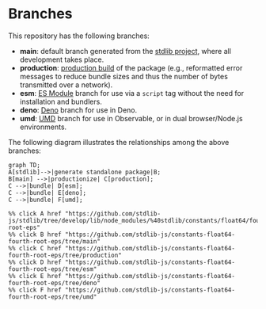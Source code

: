<!--

@license Apache-2.0

Copyright (c) 2022 The Stdlib Authors.

Licensed under the Apache License, Version 2.0 (the "License");
you may not use this file except in compliance with the License.
You may obtain a copy of the License at

    http://www.apache.org/licenses/LICENSE-2.0

Unless required by applicable law or agreed to in writing, software
distributed under the License is distributed on an "AS IS" BASIS,
WITHOUT WARRANTIES OR CONDITIONS OF ANY KIND, either express or implied.
See the License for the specific language governing permissions and
limitations under the License.

-->

# Branches

This repository has the following branches:

-   **main**: default branch generated from the [stdlib project][stdlib-url], where all development takes place.
-   **production**: [production build][production-url] of the package (e.g., reformatted error messages to reduce bundle sizes and thus the number of bytes transmitted over a network).
-   **esm**: [ES Module][esm-url] branch for use via a `script` tag without the need for installation and bundlers.
-   **deno**: [Deno][deno-url] branch for use in Deno.
-   **umd**: [UMD][umd-url] branch for use in Observable, or in dual browser/Node.js environments.

The following diagram illustrates the relationships among the above branches:

```mermaid
graph TD;
A[stdlib]-->|generate standalone package|B;
B[main] -->|productionize| C[production];
C -->|bundle| D[esm];
C -->|bundle| E[deno];
C -->|bundle| F[umd];

%% click A href "https://github.com/stdlib-js/stdlib/tree/develop/lib/node_modules/%40stdlib/constants/float64/fourth-root-eps"
%% click B href "https://github.com/stdlib-js/constants-float64-fourth-root-eps/tree/main"
%% click C href "https://github.com/stdlib-js/constants-float64-fourth-root-eps/tree/production"
%% click D href "https://github.com/stdlib-js/constants-float64-fourth-root-eps/tree/esm"
%% click E href "https://github.com/stdlib-js/constants-float64-fourth-root-eps/tree/deno"
%% click F href "https://github.com/stdlib-js/constants-float64-fourth-root-eps/tree/umd"
```

[stdlib-url]: https://github.com/stdlib-js/stdlib/tree/develop/lib/node_modules/%40stdlib/constants/float64/fourth-root-eps
[production-url]: https://github.com/stdlib-js/constants-float64-fourth-root-eps/tree/production
[deno-url]: https://github.com/stdlib-js/constants-float64-fourth-root-eps/tree/deno
[umd-url]: https://github.com/stdlib-js/constants-float64-fourth-root-eps/tree/umd
[esm-url]: https://github.com/stdlib-js/constants-float64-fourth-root-eps/tree/esm